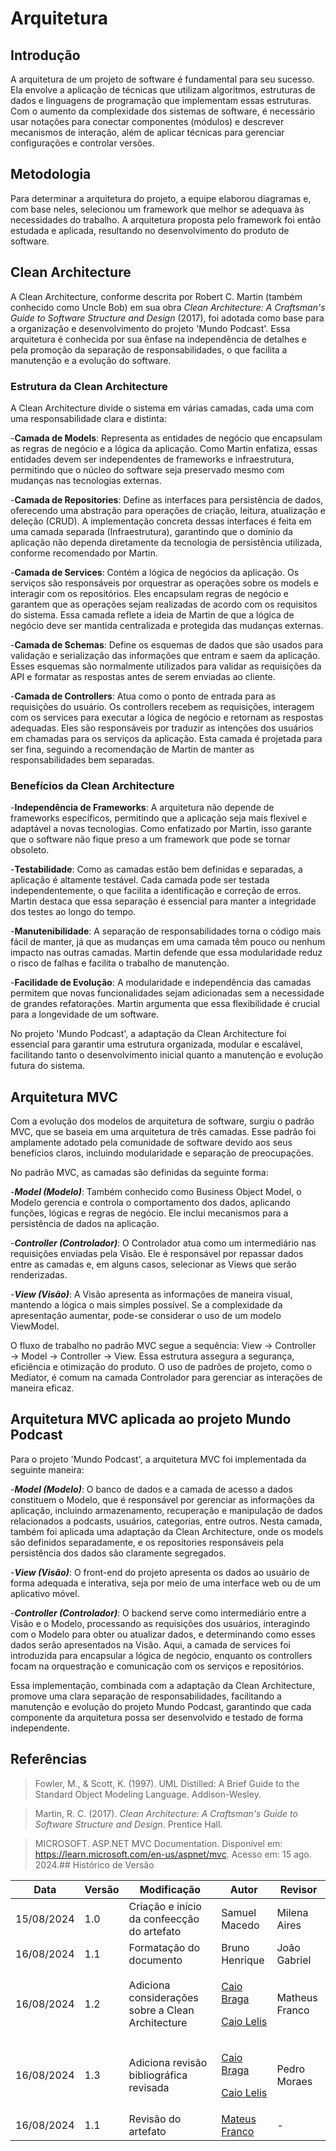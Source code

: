 # Arquitetura

## Introdução

A arquitetura de um projeto de software é fundamental para seu sucesso. Ela envolve a aplicação de técnicas que utilizam algoritmos, estruturas de dados e linguagens de programação que implementam essas estruturas. Com o aumento da complexidade dos sistemas de software, é necessário usar notações para conectar componentes (módulos) e descrever mecanismos de interação, além de aplicar técnicas para gerenciar configurações e controlar versões.

## Metodologia

Para determinar a arquitetura do projeto, a equipe elaborou diagramas e, com base neles, selecionou um framework que melhor se adequava às necessidades do trabalho. A arquitetura proposta pelo framework foi então estudada e aplicada, resultando no desenvolvimento do produto de software.

## Clean Architecture

A Clean Architecture, conforme descrita por Robert C. Martin (também conhecido como Uncle Bob) em sua obra *Clean Architecture: A Craftsman's Guide to Software Structure and Design* (2017), foi adotada como base para a organização e desenvolvimento do projeto 'Mundo Podcast'. Essa arquitetura é conhecida por sua ênfase na independência de detalhes e pela promoção da separação de responsabilidades, o que facilita a manutenção e a evolução do software.

### Estrutura da Clean Architecture

A Clean Architecture divide o sistema em várias camadas, cada uma com uma responsabilidade clara e distinta:

-**Camada de Models**: Representa as entidades de negócio que encapsulam as regras de negócio e a lógica da aplicação. Como Martin enfatiza, essas entidades devem ser independentes de frameworks e infraestrutura, permitindo que o núcleo do software seja preservado mesmo com mudanças nas tecnologias externas.

-**Camada de Repositories**: Define as interfaces para persistência de dados, oferecendo uma abstração para operações de criação, leitura, atualização e deleção (CRUD). A implementação concreta dessas interfaces é feita em uma camada separada (Infraestrutura), garantindo que o domínio da aplicação não dependa diretamente da tecnologia de persistência utilizada, conforme recomendado por Martin.

-**Camada de Services**: Contém a lógica de negócios da aplicação. Os serviços são responsáveis por orquestrar as operações sobre os models e interagir com os repositórios. Eles encapsulam regras de negócio e garantem que as operações sejam realizadas de acordo com os requisitos do sistema. Essa camada reflete a ideia de Martin de que a lógica de negócio deve ser mantida centralizada e protegida das mudanças externas.

-**Camada de Schemas**: Define os esquemas de dados que são usados para validação e serialização das informações que entram e saem da aplicação. Esses esquemas são normalmente utilizados para validar as requisições da API e formatar as respostas antes de serem enviadas ao cliente.

-**Camada de Controllers**: Atua como o ponto de entrada para as requisições do usuário. Os controllers recebem as requisições, interagem com os services para executar a lógica de negócio e retornam as respostas adequadas. Eles são responsáveis por traduzir as intenções dos usuários em chamadas para os serviços da aplicação. Esta camada é projetada para ser fina, seguindo a recomendação de Martin de manter as responsabilidades bem separadas.

### Benefícios da Clean Architecture

-**Independência de Frameworks**: A arquitetura não depende de frameworks específicos, permitindo que a aplicação seja mais flexível e adaptável a novas tecnologias. Como enfatizado por Martin, isso garante que o software não fique preso a um framework que pode se tornar obsoleto.

-**Testabilidade**: Como as camadas estão bem definidas e separadas, a aplicação é altamente testável. Cada camada pode ser testada independentemente, o que facilita a identificação e correção de erros. Martin destaca que essa separação é essencial para manter a integridade dos testes ao longo do tempo.

-**Manutenibilidade**: A separação de responsabilidades torna o código mais fácil de manter, já que as mudanças em uma camada têm pouco ou nenhum impacto nas outras camadas. Martin defende que essa modularidade reduz o risco de falhas e facilita o trabalho de manutenção.

-**Facilidade de Evolução**: A modularidade e independência das camadas permitem que novas funcionalidades sejam adicionadas sem a necessidade de grandes refatorações. Martin argumenta que essa flexibilidade é crucial para a longevidade de um software.

No projeto 'Mundo Podcast', a adaptação da Clean Architecture foi essencial para garantir uma estrutura organizada, modular e escalável, facilitando tanto o desenvolvimento inicial quanto a manutenção e evolução futura do sistema.

## Arquitetura MVC

Com a evolução dos modelos de arquitetura de software, surgiu o padrão MVC, que se baseia em uma arquitetura de três camadas. Esse padrão foi amplamente adotado pela comunidade de software devido aos seus benefícios claros, incluindo modularidade e separação de preocupações.

No padrão MVC, as camadas são definidas da seguinte forma:

-_**Model (Modelo)**_: Também conhecido como Business Object Model, o Modelo gerencia e controla o comportamento dos dados, aplicando funções, lógicas e regras de negócio. Ele inclui mecanismos para a persistência de dados na aplicação.

-_**Controller (Controlador)**_: O Controlador atua como um intermediário nas requisições enviadas pela Visão. Ele é responsável por repassar dados entre as camadas e, em alguns casos, selecionar as Views que serão renderizadas.

-_**View (Visão)**_: A Visão apresenta as informações de maneira visual, mantendo a lógica o mais simples possível. Se a complexidade da apresentação aumentar, pode-se considerar o uso de um modelo ViewModel.

O fluxo de trabalho no padrão MVC segue a sequência: View → Controller → Model → Controller → View. Essa estrutura assegura a segurança, eficiência e otimização do produto. O uso de padrões de projeto, como o Mediator, é comum na camada Controlador para gerenciar as interações de maneira eficaz.

## Arquitetura MVC aplicada ao projeto Mundo Podcast

Para o projeto 'Mundo Podcast', a arquitetura MVC foi implementada da seguinte maneira:

-_**Model (Modelo)**_: O banco de dados e a camada de acesso a dados constituem o Modelo, que é responsável por gerenciar as informações da aplicação, incluindo armazenamento, recuperação e manipulação de dados relacionados a podcasts, usuários, categorias, entre outros. Nesta camada, também foi aplicada uma adaptação da Clean Architecture, onde os models são definidos separadamente, e os repositories responsáveis pela persistência dos dados são claramente segregados.

-_**View (Visão)**_: O front-end do projeto apresenta os dados ao usuário de forma adequada e interativa, seja por meio de uma interface web ou de um aplicativo móvel.

-_**Controller (Controlador)**_: O backend serve como intermediário entre a Visão e o Modelo, processando as requisições dos usuários, interagindo com o Modelo para obter ou atualizar dados, e determinando como esses dados serão apresentados na Visão. Aqui, a camada de services foi introduzida para encapsular a lógica de negócio, enquanto os controllers focam na orquestração e comunicação com os serviços e repositórios.

Essa implementação, combinada com a adaptação da Clean Architecture, promove uma clara separação de responsabilidades, facilitando a manutenção e evolução do projeto Mundo Podcast, garantindo que cada componente da arquitetura possa ser desenvolvido e testado de forma independente.

## Referências
> Fowler, M., & Scott, K. (1997). UML Distilled: A Brief Guide to the Standard Object Modeling Language. Addison-Wesley.

> Martin, R. C. (2017). *Clean Architecture: A Craftsman's Guide to Software Structure and Design*. Prentice Hall.

> MICROSOFT. ASP.NET MVC Documentation. Disponível em: https://learn.microsoft.com/en-us/aspnet/mvc. Acesso em: 15 ago. 2024.## Histórico de Versão

| Data       | Versão | Modificação                                | Autor          | Revisor      |
|------------|--------|--------------------------------------------|----------------|--------------|
| 15/08/2024 | 1.0    | Criação e início da confeecção do artefato | Samuel Macedo  | Milena Aires |
| 16/08/2024 | 1.1    | Formatação do documento                    | Bruno Henrique | João Gabriel |
| 16/08/2024 | 1.2    | Adiciona considerações sobre a Clean Architecture                    |  <p>[Caio Braga](github.com/caioalvesbraga)</p> <p>[Caio Lelis](github.com/caio-lelis)</p> | Matheus Franco |
| 16/08/2024 | 1.3    | Adiciona revisão bibliográfica revisada                    | <p>[Caio Braga](github.com/caioalvesbraga)</p> <p>[Caio Lelis](github.com/caio-lelis)</p> | Pedro Moraes |
| 16/08/2024 | 1.1    | Revisão do artefato | [Mateus Franco](https://github.com/Mateusvff) | - |
